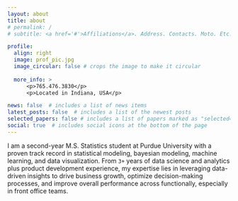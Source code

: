 ```yaml
---
layout: about
title: about
# permalink: /
# subtitle: <a href='#'>Affiliations</a>. Address. Contacts. Moto. Etc.

profile:
  align: right
  image: prof_pic.jpg
  image_circular: false # crops the image to make it circular
  
  more_info: >
      <p>765.476.3830</p>
      <p>Located in Indiana, USA</p>

news: false  # includes a list of news items
latest_posts: false  # includes a list of the newest posts
selected_papers: false # includes a list of papers marked as "selected={true}"
social: true  # includes social icons at the bottom of the page
---
```


I am a second-year M.S. Statistics student at Purdue University with a proven track record in statistical modeling, bayesian modeling, machine learning, and data visualization. From `3+` years of data science and analytics plus product development experience, my expertise lies in leveraging data-driven insights to drive business growth, optimize decision-making processes, and improve overall performance across functionally, especially in front office teams.